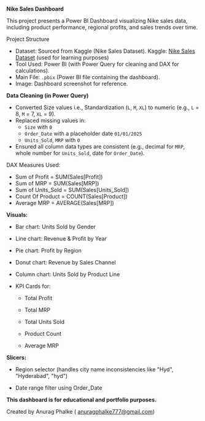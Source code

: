 **Nike Sales Dashboard**

This project presents a Power BI Dashboard visualizing Nike sales data, including product performance, regional profits, and sales trends over time.

Project Structure

- Dataset: Sourced from Kaggle (Nike Sales Dataset).
    Kaggle: [Nike Sales Dataset](https://www.kaggle.com/) (used for learning purposes)
- Tool Used: Power BI (with Power Query for cleaning and DAX for calculations).
- Main File: `.pbix` (Power BI file containing the dashboard).
- Image: Dashboard screenshot for reference.



**Data Cleaning (in Power Query)**

- Converted Size values i.e., Standardization (`L`, `M`, `XL`) to numeric (e.g., `L` = 8, `M` = 7, `XL` = 9).
- Replaced missing values in:
  - `Size` with `0`
  - `Order_Date` with a placeholder date `01/01/2025`
  - `Units_Sold`, `MRP` with `0`
- Ensured all column data types are consistent (e.g., decimal for `MRP`, whole number for `Units_Sold`, date for `Order_Date`).

DAX Measures Used:
- Sum of Profit = SUM(Sales[Profit])
- Sum of MRP = SUM(Sales[MRP])
- Sum of Units_Sold = SUM(Sales[Units_Sold])
- Count Of Product = COUNT(Sales[Product])
- Average MRP = AVERAGE(Sales[MRP])



**Visuals:**

- Bar chart: Units Sold by Gender
- Line chart: Revenue & Profit by Year
- Pie chart: Profit by Region
- Donut chart: Revenue by Sales Channel
- Column chart: Units Sold by Product Line



- KPI Cards for:

  - Total Profit

  - Total MRP

  - Total Units Sold

  - Product Count

  - Average MRP




**Slicers:**

- Region selector (handles city name inconsistencies like "Hyd", "Hyderabad", "hyd")

- Date range filter using Order_Date

**This dashboard is for educational and portfolio purposes.**

Created by Anurag Phalke (
anuragphalke777@gmail.com)
